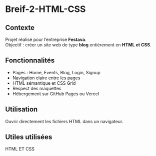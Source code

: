 # Breif-2-HTML-CSS

## Contexte
Projet réalisé pour l’entreprise **Festava**.  
Objectif : créer un site web de type **blog** entièrement en **HTML et CSS**.

## Fonctionnalités
- Pages : Home, Events, Blog, Login, Signup  
- Navigation claire entre les pages  
- HTML sémantique et CSS Grid  
- Respect des maquettes  
- Hébergement sur GitHub Pages ou Vercel  

## Utilisation
Ouvrir directement les fichiers HTML dans un navigateur.

## Utiles utilisées
HTML ET CSS

